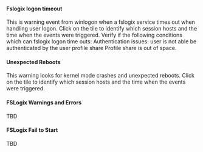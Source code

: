 #### Fslogix logon timeout

This is warning event from winlogon when a fslogix service times out when handling user logon. Click on the tile to identify which session hosts and the time when the events were triggered.
Verify if the following conditions which can fslogix logon time outs:
Authentication issues: user is not able be authenticated by the user profile share
Profile share is out of space.


#### Unexpected Reboots

This warning looks for kernel mode crashes and unexpected reboots.
 Click on the tile to identify which session hosts and the time when the events were triggered.

#### FSLogix Warnings and Errors
TBD

#### FSLogix Fail to Start

TBD
